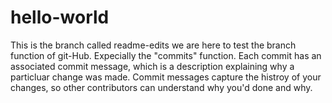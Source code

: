 # hello-world
This is the branch called readme-edits
we are here to test the branch function of git-Hub.
Expecially the "commits" function.
Each commit has an associated commit message, which is a description explaining why a particluar change was made. 
Commit messages capture the histroy of your changes, so other contributors can understand why you'd done and why.

